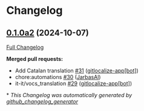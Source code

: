# Changelog

## [0.1.0a2](https://github.com/OpenVoiceOS/ovos-skill-ddg/tree/0.1.0a2) (2024-10-07)

[Full Changelog](https://github.com/OpenVoiceOS/ovos-skill-ddg/compare/V0.0.2...0.1.0a2)

**Merged pull requests:**

- Add Catalan translation [\#31](https://github.com/OpenVoiceOS/ovos-skill-ddg/pull/31) ([gitlocalize-app[bot]](https://github.com/apps/gitlocalize-app))
- chore:automations [\#30](https://github.com/OpenVoiceOS/ovos-skill-ddg/pull/30) ([JarbasAl](https://github.com/JarbasAl))
- it-it/vocs\_translation [\#29](https://github.com/OpenVoiceOS/ovos-skill-ddg/pull/29) ([gitlocalize-app[bot]](https://github.com/apps/gitlocalize-app))



\* *This Changelog was automatically generated by [github_changelog_generator](https://github.com/github-changelog-generator/github-changelog-generator)*
